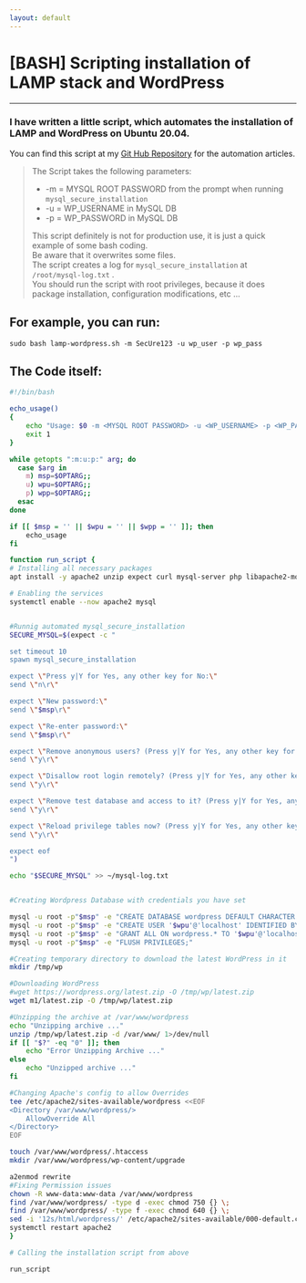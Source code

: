 ```yaml
---
layout: default
---
```


# [BASH] Scripting installation of LAMP stack and WordPress

* * *

### I have written a little script, which automates the installation of LAMP and WordPress on Ubuntu 20.04.
You can find this script at my <a href="https://github.com/P4nd4233/automation" target="_blank">Git Hub Repository</a> for the automation articles.

> The Script takes the following parameters:
> * -m = MYSQL ROOT PASSWORD from the prompt when running `mysql_secure_installation`
> * -u = WP_USERNAME in MySQL DB
> * -p = WP_PASSWORD in MySQL DB
>
> This script definitely is not for production use, it is just a quick example of some bash coding. <br>
> Be aware that it overwrites some files. <br>
> The script creates a log for `mysql_secure_installation` at `/root/mysql-log.txt` .<br>
> You should run the script with root privileges, because it does package installation, configuration modifications, etc ...

## For example, you can run:

`sudo bash lamp-wordpress.sh -m SecUre123 -u wp_user -p wp_pass`

## The Code itself:


```bash
#!/bin/bash

echo_usage()
{
	echo "Usage: $0 -m <MYSQL ROOT PASSWORD> -u <WP_USERNAME> -p <WP_PASSWORD> "
	exit 1 
}

while getopts ":m:u:p:" arg; do
  case $arg in
    m) msp=$OPTARG;;
    u) wpu=$OPTARG;;
    p) wpp=$OPTARG;;
  esac
done

if [[ $msp = '' || $wpu = '' || $wpp = '' ]]; then
	echo_usage
fi

function run_script {
# Installing all necessary packages
apt install -y apache2 unzip expect curl mysql-server php libapache2-mod-php php-mysql php-cli php-curl php-gd php-mbstring php-xml php-xmlrpc php-soap php-intl php-zip

# Enabling the services
systemctl enable --now apache2 mysql


#Runnig automated mysql_secure_installation
SECURE_MYSQL=$(expect -c "

set timeout 10
spawn mysql_secure_installation

expect \"Press y|Y for Yes, any other key for No:\"
send \"n\r\"

expect \"New password:\"
send \"$msp\r\"

expect \"Re-enter password:\"
send \"$msp\r\"

expect \"Remove anonymous users? (Press y|Y for Yes, any other key for No) :\"
send \"y\r\"

expect \"Disallow root login remotely? (Press y|Y for Yes, any other key for No) :\"
send \"y\r\"

expect \"Remove test database and access to it? (Press y|Y for Yes, any other key for No) :\"
send \"y\r\"

expect \"Reload privilege tables now? (Press y|Y for Yes, any other key for No) :\"
send \"y\r\"

expect eof
")

echo "$SECURE_MYSQL" >> ~/mysql-log.txt


#Creating Wordpress Database with credentials you have set

mysql -u root -p"$msp" -e "CREATE DATABASE wordpress DEFAULT CHARACTER SET utf8mb4 COLLATE utf8mb4_unicode_520_ci;"
mysql -u root -p"$msp" -e "CREATE USER '$wpu'@'localhost' IDENTIFIED BY '$wpp';"
mysql -u root -p"$msp" -e "GRANT ALL ON wordpress.* TO '$wpu'@'localhost';"
mysql -u root -p"$msp" -e "FLUSH PRIVILEGES;"

#Creating temporary directory to download the latest WordPress in it
mkdir /tmp/wp

#Downloading WordPress
#wget https://wordpress.org/latest.zip -O /tmp/wp/latest.zip
wget m1/latest.zip -O /tmp/wp/latest.zip

#Unzipping the archive at /var/www/wordpress
echo "Unzipping archive ..."
unzip /tmp/wp/latest.zip -d /var/www/ 1>/dev/null
if [[ "$?" -eq "0" ]]; then
	echo "Error Unzipping Archive ..."
else
	echo "Unzipped archive ..."
fi

#Changing Apache's config to allow Overrides
tee /etc/apache2/sites-available/wordpress <<EOF
<Directory /var/www/wordpress/>
	AllowOverride All
</Directory>	
EOF

touch /var/www/wordpress/.htaccess
mkdir /var/www/wordpress/wp-content/upgrade

a2enmod rewrite
#Fixing Permission issues
chown -R www-data:www-data /var/www/wordpress
find /var/www/wordpress/ -type d -exec chmod 750 {} \;
find /var/www/wordpress/ -type f -exec chmod 640 {} \;
sed -i '12s/html/wordpress/' /etc/apache2/sites-available/000-default.conf
systemctl restart apache2
}

# Calling the installation script from above

run_script
```
